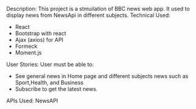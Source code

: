Description:
This project is a stmuilation of BBC news web app. It used to display news from NewsApi in different subjects.
Technical Used:
- React
- Bootstrap with react
- Ajax (axios) for API
- Formeck
- Moment.js

User Stories:
User must be able to:
- See general news in Home page and different subjects news such as Sport,Health, and Business
- Subscribe to get the latest news.

APIs Used:
NewsAPI
